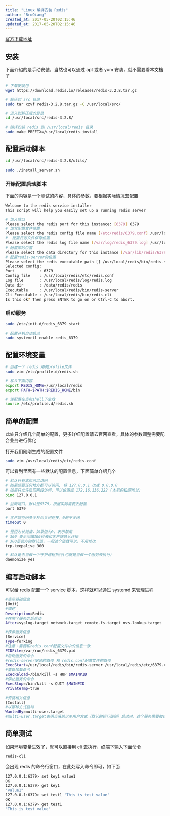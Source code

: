 ```yaml
---
title: "Linux 编译安装 Redis"
author: "BroQiang"
created_at: 2017-05-20T02:15:46
updated_at: 2017-05-20T02:15:46
---
```


[官方下载地址](https://redis.io/download)

## 安装

下面介绍的是手动安装，当然也可以通过 apt 或者 yum 安装，就不需要看本文档了

```bash
# 下载安装包
wget https://download.redis.io/releases/redis-3.2.8.tar.gz

# 解压到 src 目录
sudo tar xzvf redis-3.2.8.tar.gz -C /usr/local/src/

# 进入到解压后的目录
cd /usr/local/src/redis-3.2.8/

# 编译安装 redis 到 /usr/local/redis 目录
sudo make PREFIX=/usr/local/redis install
```

## 配置启动脚本

```bash
cd /usr/local/src/redis-3.2.8/utils/

sudo ./install_server.sh
```

### 开始配置启动脚本

下面的内容是一个测试的内容，具体的参数，要根据实际情况去配置

```bash
Welcome to the redis service installer
This script will help you easily set up a running redis server

# 填入端口
Please select the redis port for this instance: [6379] 6379
# 填写配置文件位置
Please select the redis config file name [/etc/redis/6379.conf] /usr/local/redis/etc/redis.conf
#  配置日志文件保存位置
Please select the redis log file name [/var/log/redis_6379.log] /usr/local/redis/log/redis.log
# 配置库的位置
Please select the data directory for this instance [/var/lib/redis/6379] /data/redis/redis
# 配置redis-server的位置
Please select the redis executable path [] /usr/local/redis/bin/redis-server
Selected config:
Port           : 6379
Config file    : /usr/local/redis/etc/redis.conf
Log file       : /usr/local/redis/log/redis.log
Data dir       : /data/redis/redis
Executable     : /usr/local/redis/bin/redis-server
Cli Executable : /usr/local/redis/bin/redis-cli
Is this ok? Then press ENTER to go on or Ctrl-C to abort.

```

### 启动服务

```bash
sudo /etc/init.d/redis_6379 start

# 配置开机自动启动
sudo systemctl enable redis_6379
```

## 配置环境变量

```bash
# 创建一个 redis 用的profile文件
sudo vim /etc/profile.d/redis.sh

# 写入下面内容
export REDIS_HOME=/usr/local/redis
export PATH=$PATH:$REDIS_HOME/bin

# 使配置在当前shell下生效
source /etc/profile.d/redis.sh
```

## 简单的配置

此处只介绍几个简单的配置，更多详细配置请去官网查看，具体的参数调整需要配合业务进行优化

打开我们刚刚生成的配置文件

```bash
sudo vim /usr/local/redis/etc/redis.conf
```

可以看到里面有一些默认的配置信息，下面简单介绍几个

```bash
# 默认只有本机可以访问
# 如果想要任何地方都可以访问, 将 127.0.0.1 改成 0.0.0.0
# 如果只允许私网网段访问，可以设置成 172.16.136.222 (本机的私网地址)
bind 127.0.0.1

# 监听端口，默认是6379，根据实际需要去配置
port 6379

# 客户端空闲多少秒后关闭连接，0是不关闭
timeout 0

# 是否为长链接，如果值为0，表示禁用
# 300 表示间隔300秒去和客户端确认连接
# 300是官方的默认值，一般这个值就可以，不用修改
tcp-keepalive 300

# 默认是否当做一个守护进程执行(也就是当做一个服务去执行)
daemonize yes
```

## 编写启动脚本

可以给 redis 配置一个 service 脚本，这样就可以通过 systemd 来管理进程

```bash
#表示基础信息
[Unit]
#描述
Description=Redis
#在哪个服务之后启动
After=syslog.target network.target remote-fs.target nss-lookup.target

#表示服务信息
[Service]
Type=forking
#注意：需要和redis.conf配置文件中的信息一致
PIDFile=/var/run/redis_6379.pid
#启动服务的命令
#redis-server安装的路径 和 redis.conf配置文件的路径
ExecStart=/usr/local/redis/bin/redis-server /usr/local/redis/etc/6379.conf
#重新加载命令
ExecReload=/bin/kill -s HUP $MAINPID
#停止服务的命令
ExecStop=/bin/kill -s QUIT $MAINPID
PrivateTmp=true

#安装相关信息
[Install]
#以哪种方式启动
WantedBy=multi-user.target
#multi-user.target表明当系统以多用户方式（默认的运行级别）启动时，这个服务需要被自动运行。
```

## 简单测试

如果环境变量生效了，就可以直接用 cli 去执行，终端下输入下面命令

```bash
redis-cli
```

会出现 redis 的命令行窗口，在此处写入命令即可，如下面

```bash
127.0.0.1:6379> set key1 value1
OK
127.0.0.1:6379> get key1
"value1"
127.0.0.1:6379> set test1 'This is test value'
OK
127.0.0.1:6379> get test1
"This is test value"
```
